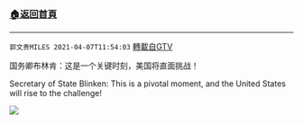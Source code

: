 ﻿###  [:house:返回首頁](https://github.com/ourhimalayas/txt)
---

`郭文贵MILES 2021-04-07T11:54:03` [轉載自GTV](https://gtv.org/web/#/UserInfo/5e596957357cc612d35a8044)

国务卿布林肯：这是一个关键时刻，美国将直面挑战！

Secretary of State Blinken: This is a pivotal moment, and the United States will rise to the challenge!

[![](https://filegroup.gtv.org/cdn-cgi/image/width=600/https://filegroup.gtv.org/group7/web/20210407/11/54/0/72c575830b94d1acb46a97cec1a9eb21.jpg)](https://filegroup.gtv.org/group7/web/20210407/11/53/0/68c36174361871503e87b548ba826017.mp4)